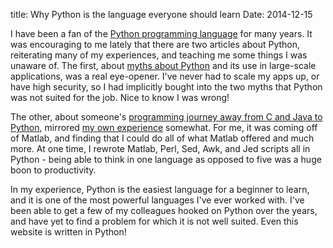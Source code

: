 title: Why Python is the language everyone should learn
Date: 2014-12-15

I have been a fan of the [Python programming language] for many years.  It was encouraging to me lately that there are two articles about Python, reiterating many of my experiences, and teaching me some things I was unaware of.  The first, about [myths about Python] and its use in large-scale applications, was a real eye-opener.  I've never had to scale my apps up, or have high security, so I had implicitly bought into the two myths that Python was not suited for the job.  Nice to know I was wrong!

The other, about someone's [programming journey away from C and Java to Python], mirrored [my own experience] somewhat.  For me, it was coming off of Matlab, and finding that I could do all of what Matlab offered and much more.  At one time, I rewrote Matlab, Perl, Sed, Awk, and Jed scripts all in Python - being able to think in one language as opposed to five was a huge boon to productivity.

In my experience, Python is the easiest language for a beginner to learn, and it is one of the most powerful languages I've ever worked with.  I've been able to get a few of my colleagues hooked on Python over the years, and have yet to find a problem for which it is not well suited.  Even this website is written in Python!



[Python programming language]: http://www.python.org
[myths about Python]: https://www.paypal-engineering.com/2014/12/10/10-myths-of-enterprise-python
[programming journey away from C and Java to Python]: http://allhailtothepenguin.blogspot.com/2014/12/after-years-of-c-and-java-i-chose-python.html
[my own experience]: https://web.bryant.edu/~bblais/pdf/python_matlab.pdf
